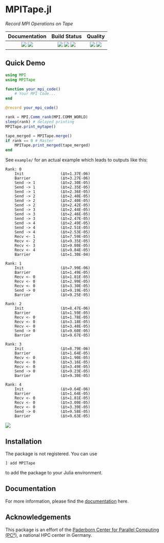 # MPITape.jl

[docs-dev-img]: https://img.shields.io/badge/docs-dev-blue.svg
[docs-dev-url]: https://carstenbauer.github.io/MPITape.jl/dev

[docs-stable-img]: https://img.shields.io/badge/docs-stable-blue.svg
[docs-stable-url]: https://carstenbauer.github.io/MPITape.jl/stable

[ci-img]: https://git.uni-paderborn.de/pc2-ci/julia/MPITape-jl/badges/main/pipeline.svg?key_text=CI@PC2
[ci-url]: https://git.uni-paderborn.de/pc2-ci/julia/MPITape-jl/-/pipelines

[cov-img]: https://codecov.io/gh/carstenbauer/MPITape.jl/branch/main/graph/badge.svg?token=Ze61CbGoO5
[cov-url]: https://codecov.io/gh/carstenbauer/MPITape.jl

[lifecycle-img]: https://img.shields.io/badge/lifecycle-experimental-orange.svg

[code-style-img]: https://img.shields.io/static/v1?label=code%20style&message=SciML&color=9558b2&labelColor=389826
[code-style-url]: https://github.com/SciML/SciMLStyle

[formatcheck-img]: https://github.com/carstenbauer/MPITape.jl/actions/workflows/FormatCheck.yml/badge.svg
[formatcheck-url]: https://github.com/carstenbauer/MPITape.jl/actions/workflows/FormatCheck.yml

<!--
![Lifecycle](https://img.shields.io/badge/lifecycle-maturing-blue.svg)
![Lifecycle](https://img.shields.io/badge/lifecycle-stable-green.svg)
![Lifecycle](https://img.shields.io/badge/lifecycle-retired-orange.svg)
![Lifecycle](https://img.shields.io/badge/lifecycle-archived-red.svg)
![Lifecycle](https://img.shields.io/badge/lifecycle-dormant-blue.svg)
![Lifecycle](https://img.shields.io/badge/lifecycle-experimental-orange.svg)
-->

*Record MPI Operations on Tape*

| **Documentation**                                                               | **Build Status**                                                                                |  **Quality**                                                                                |
|:-------------------------------------------------------------------------------:|:-----------------------------------------------------------------------------------------------:|:-----------------------------------------------------------------------------------------------:|
| [![][docs-stable-img]][docs-stable-url] [![][docs-dev-img]][docs-dev-url] | [![][ci-img]][ci-url] [![][formatcheck-img]][formatcheck-url] [![][cov-img]][cov-url] | ![][lifecycle-img] [![][code-style-img]][code-style-url] |

## Quick Demo

```julia
using MPI
using MPITape

function your_mpi_code()
    # Your MPI Code...
end

@record your_mpi_code()

rank = MPI.Comm_rank(MPI.COMM_WORLD)
sleep(rank) # delayed printing
MPITape.print_mytape()

tape_merged = MPITape.merge()
if rank == 0 # Master
    MPITape.print_merged(tape_merged)
end
```

See `example/` for an actual example which leads to outputs like this:

```
Rank: 0
    Init                (Δt=1.37E-06)
    Barrier             (Δt=3.27E-06)
    Send -> 1           (Δt=2.30E-05)
    Send -> 1           (Δt=2.35E-05)
    Send -> 1           (Δt=2.36E-05)
    Send -> 2           (Δt=2.40E-05)
    Send -> 2           (Δt=2.40E-05)
    Send -> 2           (Δt=2.42E-05)
    Send -> 3           (Δt=2.44E-05)
    Send -> 3           (Δt=2.46E-05)
    Send -> 3           (Δt=2.47E-05)
    Send -> 4           (Δt=2.49E-05)
    Send -> 4           (Δt=2.51E-05)
    Send -> 4           (Δt=2.53E-05)
    Recv <- 1           (Δt=7.59E-05)
    Recv <- 2           (Δt=9.35E-05)
    Recv <- 3           (Δt=9.80E-05)
    Recv <- 4           (Δt=9.84E-05)
    Barrier             (Δt=1.30E-04)

Rank: 1
    Init                (Δt=7.99E-06)
    Barrier             (Δt=1.49E-05)
    Recv <- 0           (Δt=1.81E-05)
    Recv <- 0           (Δt=2.99E-05)
    Recv <- 0           (Δt=3.30E-05)
    Send -> 0           (Δt=9.19E-05)
    Barrier             (Δt=9.25E-05)

Rank: 2
    Init                (Δt=8.47E-06)
    Barrier             (Δt=1.59E-05)
    Recv <- 0           (Δt=1.78E-05)
    Recv <- 0           (Δt=3.18E-05)
    Recv <- 0           (Δt=3.48E-05)
    Send -> 0           (Δt=9.60E-05)
    Barrier             (Δt=9.67E-05)

Rank: 3
    Init                (Δt=8.79E-06)
    Barrier             (Δt=1.64E-05)
    Recv <- 0           (Δt=1.90E-05)
    Recv <- 0           (Δt=3.16E-05)
    Recv <- 0           (Δt=3.49E-05)
    Send -> 0           (Δt=9.23E-05)
    Barrier             (Δt=9.30E-05)

Rank: 4
    Init                (Δt=9.64E-06)
    Barrier             (Δt=1.64E-05)
    Recv <- 0           (Δt=1.81E-05)
    Recv <- 0           (Δt=3.09E-05)
    Recv <- 0           (Δt=3.39E-05)
    Send -> 0           (Δt=9.58E-05)
    Barrier             (Δt=9.63E-05)
```


![](https://raw.githubusercontent.com/carstenbauer/MPITape.jl/main/example/colored_output_combined.png)

## Installation

The package is not registered. You can use
```
] add MPITape
```
to add the package to your Julia environment.

## Documentation

For more information, please find the [documentation](https://carstenbauer.github.io/MPITape.jl/stable) here.

## Acknowledgements

This package is an effort of the [Paderborn Center for Parallel Computing (PC²)](https://pc2.uni-paderborn.de/), a national HPC center in Germany.
